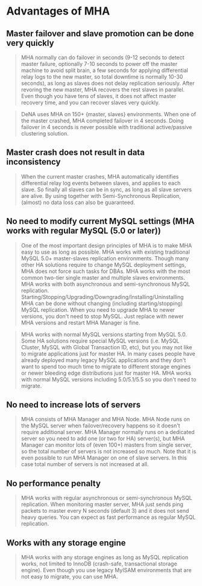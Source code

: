 
# Advantages of MHA #
## Master failover and slave promotion can be done very quickly ##
> MHA normally can do failover in seconds (9-12 seconds to detect master failure, optionally 7-10 seconds to power off the master machine to avoid split brain, a few seconds for applying differential relay logs to the new master, so total downtime is normally 10-30 seconds), as long as slaves does not delay replication seriously. After revoring the new master, MHA recovers the rest slaves in parallel. Even though you have tens of slaves, it does not affect master recovery time, and you can recover slaves very quickly.

> DeNA uses MHA on 150+ {master, slaves} environments. When one of the master  crashed, MHA completed failover in 4 seconds. Doing failover in 4 seconds is never possible with traditional active/passive clustering solution.

## Master crash does not result in data inconsistency ##

> When the current master crashes, MHA automatically identifies differential relay log events between slaves, and applies to each slave. So finally all slaves can be in sync, as long as all slave servers are alive.
> By using together with Semi-Synchronous Replication, (almost) no data loss can also be guaranteed.

## No need to modify current MySQL settings (MHA works with regular MySQL (5.0 or later)) ##

> One of the most important design principles of MHA is to make MHA easy to use as long as possible. MHA works with existing traditional MySQL 5.0+ master-slaves replication environments. Though many other HA solutions require to change MySQL deployment settings, MHA does not force such tasks for DBAs. MHA works with the most common two-tier single master and multiple slaves environments. MHA works with both asynchronous and semi-synchronous MySQL replication. Starting/Stopping/Upgrading/Downgrading/Installing/Uninstalling MHA can be done without changing (including starting/stopping) MySQL replication. When you need to upgrade MHA to newer versions, you don't need to stop MySQL. Just replace with newer MHA versions and restart MHA Manager is fine.

> MHA works with normal MySQL versions starting from MySQL 5.0. Some HA solutions require special MySQL versions (i.e. MySQL Cluster, MySQL with Global Transaction ID, etc), but you may not like to migrate applications just for master HA. In many cases people have already deployed many legacy MySQL applications and they don't want to spend too much time to migrate to different storage engines or newer bleeding edge distributions just for master HA. MHA works with normal MySQL versions including 5.0/5.1/5.5 so you don't need to migrate.

## No need to increase lots of servers ##

> MHA consists of MHA Manager and MHA Node. MHA Node runs on the MySQL server when failover/recovery happens so it doesn't require additional server. MHA Manager normally runs on a dedicated server so you need to add one (or two for HA) server(s), but MHA Manager can monitor lots of (even 100+) masters from single server, so the total number of servers is not increased so much. Note that it is even possible to run MHA Manager on one of slave servers. In this case total number of servers is not increased at all.

## No performance penalty ##

> MHA works with regular asynchronous or semi-synchronous MySQL replication. When monitoring master server, MHA just sends ping packets to master every N seconds (default 3) and it does not send heavy queries. You can expect as fast performance as regular MySQL replication.

## Works with any storage engine ##

> MHA works with any storage engines as long as MySQL replication works, not limited to InnoDB (crash-safe, transactional storage engine). Even though you use legacy MyISAM environments that are not easy to migrate, you can use MHA.